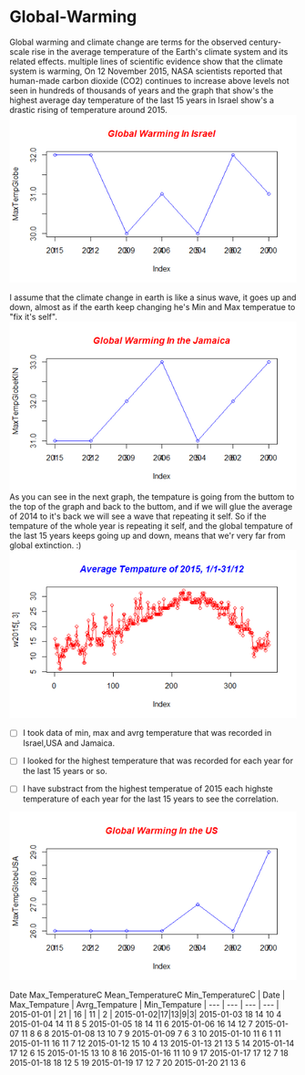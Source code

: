 # Global-Warming

Global warming and climate change are terms for the observed century-scale rise in the average temperature of the Earth's climate system and its related effects.
multiple lines of scientific evidence show that the climate system is warming,  On 12 November 2015, NASA scientists reported that human-made carbon dioxide (CO2) continues to increase above levels not seen in hundreds of thousands of years and the graph that show's the highest average day temperature of the last 15 years in Israel show's a drastic rising of temperature around 2015.
![alt tag](PlotGlobalWarmingIL.png)

I assume that the climate change in earth is like a sinus wave, it goes up and down, almost as if the earth keep changing he's Min and Max temperatue to "fix it's self".
![alt tag](PlotGlobalWarmingKIN.png)<br>
As you can see in the next graph, the tempature is going from the buttom to the top of the graph and back to the buttom, and if we will glue the average of 2014 to it's back we will see a wave that repeating it self.
So if the tempature of the whole year is repeating it self, and the global tempature of the last 15 years keeps going up and down, means that we'r very far from global extinction. :) <br>
![alt tag](PlotAverage2015.png)

- [ ] I took data of min, max and avrg temperature that was recorded in Israel,USA and Jamaica.
- [ ] I looked for the highest temperature that was recorded for each year for the last 15 years or so.
- [ ] I have substract from the highest temperatue of 2015 each highste temperature of each year for the last 15 years to see the correlation.


![alt tag](PlotGlobalWarmingUS.png)


Date
Max_TemperatureC
Mean_TemperatureC
Min_TemperatureC
| Date | Max_Tempature | Avrg_Tempature | Min_Tempature
| --- | --- | --- | --- |
2015-01-01 | 21 | 16 | 11 | 2 |
2015-01-02|17|13|9|3|
2015-01-03
18
14
10
4
2015-01-04
14
11
8
5
2015-01-05
18
14
11
6
2015-01-06
16
14
12
7
2015-01-07
11
8
6
8
2015-01-08
13
10
7
9
2015-01-09
7
6
3
10
2015-01-10
11
6
1
11
2015-01-11
16
11
7
12
2015-01-12
15
10
4
13
2015-01-13
21
13
5
14
2015-01-14
17
12
6
15
2015-01-15
13
10
8
16
2015-01-16
11
10
9
17
2015-01-17
17
12
7
18
2015-01-18
18
12
5
19
2015-01-19
17
12
7
20
2015-01-20
21
13
6
